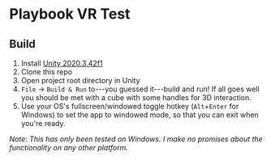 # Playbook VR Test

## Build
1. Install [Unity 2020.3.42f1](https://unity.com/releases/editor/qa/lts-releases)
2. Clone this repo
3. Open project root directory in Unity
4. `File` -> `Build & Run` to---you guessed it---build and run! If all goes well you should be met with a cube with some handles for 3D interaction.
5. Use your OS's fullscreen/windowed toggle hotkey (`Alt`+`Enter` for Windows) to set the app to windowed mode, so that you can exit when you're ready.

_Note: This has only been tested on Windows. I make no promises about the functionality on any other platform._
